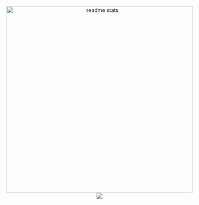 <div align=center>
  <img width=500 src="https://github-readme-stats.vercel.app/api?username=tutupharirabu&count_private=true&show_icons=true&theme=react&rank_icon=github&border_radius=10" alt="readme stats" />
  <br/>
  <img src="https://visitor-badge.laobi.icu/badge?page_id=tutupharirabu.visitor-badge" />
</div>
